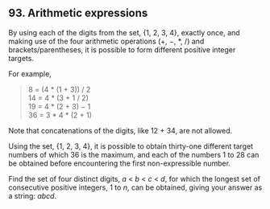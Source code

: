 ## 93. Arithmetic expressions

By using each of the digits from the set, {1, 2, 3, 4}, exactly once, and making use of the four arithmetic operations (+, &minus;, *, /) and brackets/parentheses, it is possible to form different positive integer targets.

For example,

> 8 = (4 * (1 + 3)) / 2<br>
> 14 = 4 * (3 + 1 / 2)<br>
> 19 = 4 * (2 + 3) &minus; 1<br>
> 36 = 3 * 4 * (2 + 1)

Note that concatenations of the digits, like 12 + 34, are not allowed.

Using the set, {1, 2, 3, 4}, it is possible to obtain thirty-one different target numbers of which 36 is the maximum, and each of the numbers 1 to 28 can be obtained before encountering the first non-expressible number.

Find the set of four distinct digits, <var>a</var> < <var>b</var> < <var>c</var> < <var>d</var>, for which the longest set of consecutive positive integers, 1 to <var>n</var>, can be obtained, giving your answer as a string: <var>abcd</var>.
